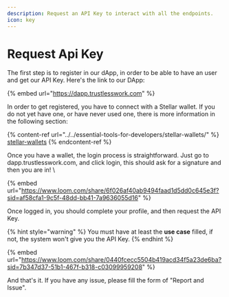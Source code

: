 ```yaml
---
description: Request an API Key to interact with all the endpoints.
icon: key
---
```


# Request Api Key

The first step is to register in our dApp, in order to be able to have an user and get our API Key. Here's the link to our DApp:&#x20;

{% embed url="https://dapp.trustlesswork.com" %}

In order to get registered,  you have to connect with a Stellar wallet. If you do not yet have one, or have never used one, there is more information in the following section:&#x20;

{% content-ref url="../../essential-tools-for-developers/stellar-wallets/" %}
[stellar-wallets](../../essential-tools-for-developers/stellar-wallets/)
{% endcontent-ref %}

Once you have a wallet, the login process is straightforward. Just go to dapp.trustlesswork.com, and click login, this should ask for a signature and then you are in! \


{% embed url="https://www.loom.com/share/6f026af40ab9494faad1d5dd0c645e3f?sid=af58cfa1-9c5f-48dd-bb41-7a9636055d16" %}

Once logged in, you should complete your profile, and then request the API Key.

{% hint style="warning" %}
You must have at least the **use case** filled, if not, the system won't give you the API Key.
{% endhint %}

{% embed url="https://www.loom.com/share/0440fcecc5504b419acd34f5a23de6ba?sid=7b347d37-51b1-467f-b318-c03099959208" %}

And that's it. If you have any issue, please fill the form of "Report and Issue".

